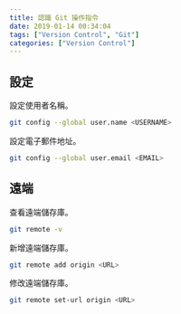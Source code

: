 ```yaml
---
title: 認識 Git 操作指令
date: 2019-01-14 00:34:04
tags: ["Version Control", "Git"]
categories: ["Version Control"]
---
```


## 設定

設定使用者名稱。

```bash
git config --global user.name <USERNAME>
```

設定電子郵件地址。

```bash
git config --global user.email <EMAIL>
```

## 遠端

查看遠端儲存庫。

```bash
git remote -v
```

新增遠端儲存庫。

```bash
git remote add origin <URL>
```

修改遠端儲存庫。

```bash
git remote set-url origin <URL>
```
